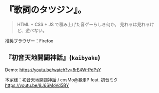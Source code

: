 # 『歌詞のタツジン』。
> HTML + CSS + JS で積み上げた音ゲーらしき何か。
> 見れるは見れるけど、遊べない。

推奨ブラウザー：Firefox

## 『初音天地開闢神話』(`kaibyaku`)
Demo: https://youtu.be/watch?v=8rE4W-PdPsY

本家様：初音天地開闢神話 / cosMo@暴走P feat. 初音ミク  
https://youtu.be/8J6SMoVd5BY